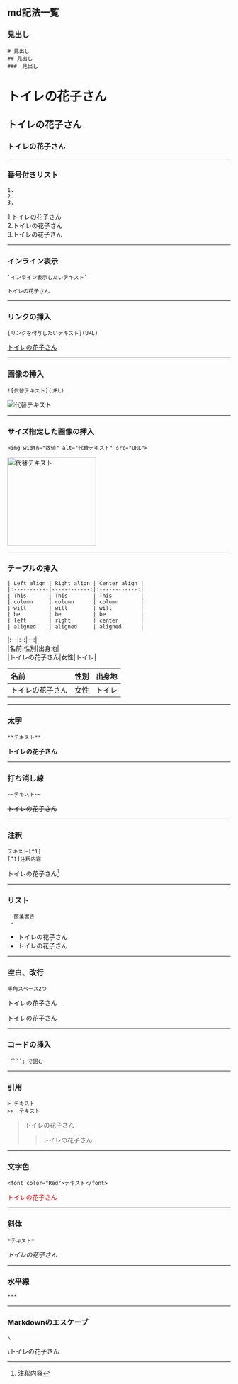 ## md記法一覧

### 見出し
```
# 見出し
## 見出し
###　見出し
```

# トイレの花子さん
## トイレの花子さん
### トイレの花子さん

***

### 番号付きリスト
```
1.
2.
3.
```
1.トイレの花子さん  
2.トイレの花子さん  
3.トイレの花子さん

***

### インライン表示
```
`インライン表示したいテキスト`
```

`トイレの花子さん`

***

### リンクの挿入
```
[リンクを付与したいテキスト](URL)
```

[トイレの花子さん](https://qiita.com/kamorits/items/6f342da395ad57468ae3)

***

### 画像の挿入
```
![代替テキスト](URL)
```

![代替テキスト](https://qiita-user-contents.imgix.net/https%3A%2F%2Fqiita-image-store.s3.amazonaws.com%2F0%2F126861%2F90386757-fd96-8ba6-3477-485669713c55.png?ixlib=rb-4.0.0&auto=format&gif-q=60&q=75&w=1400&fit=max&s=6d7886bf41dd6d31e771f967b05fde2b)

***

### サイズ指定した画像の挿入
```
<img width="数値" alt="代替テキスト" src="URL">
```

<img width="200" alt="代替テキスト" src="https://qiita-user-contents.imgix.net/https%3A%2F%2Fqiita-image-store.s3.amazonaws.com%2F0%2F126861%2F90386757-fd96-8ba6-3477-485669713c55.png?ixlib=rb-4.0.0&auto=format&gif-q=60&q=75&w=1400&fit=max&s=6d7886bf41dd6d31e771f967b05fde2b">

***

### テーブルの挿入

```
| Left align | Right align | Center align |
|:-----------|------------:|:------------:|
| This       | This        | This         |
| column     | column      | column       |
| will       | will        | will         |
| be         | be          | be           |
| left       | right       | center       |
| aligned    | aligned     | aligned      |
```
|:--|:-:|--:|  
|名前|性別|出身地|  
|トイレの花子さん|女性|トイレ|

| 名前 | 性別 | 出身地 |
|:-----------|------------:|:------------:|
| トイレの花子さん | 女性 | トイレ |

***

### 太字
```
**テキスト**
```

**トイレの花子さん**

***

### 打ち消し線
```
~~テキスト~~
```

~~トイレの花子さん~~

***

### 注釈
```
テキスト[^1]
[^1]注釈内容
```

トイレの花子さん[^1]
[^1]:注釈内容

***

### リスト
```
- 箇条書き
 -
```

- トイレの花子さん
 - トイレの花子さん

***

### 空白、改行
```
半角スペース2つ
```

トイレの花子さん  
  
トイレの花子さん

***

### コードの挿入
```
「```」で囲む
```

***

### 引用
```
> テキスト
>>　テキスト
```

> トイレの花子さん
>> トイレの花子さん

***

### 文字色
```
<font color="Red">テキスト</font>
```

<font color="Red">トイレの花子さん</font>

***

### 斜体
```
*テキスト*
```

*トイレの花子さん*

***

### 水平線
```
***
```

***

### Markdownのエスケープ
```
\
```

\トイレの花子さん
